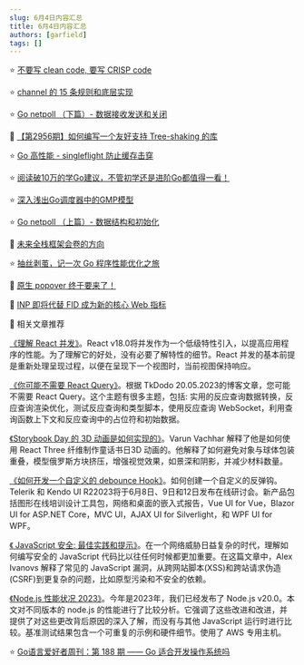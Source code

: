 ```yaml
---
slug: 6月4日内容汇总
title: 6月4日内容汇总
authors: [garfield]
tags: []
---
```


⭐️ [不要写 clean code, 要写 CRISP code](https://mp.weixin.qq.com/s/MKQMHviV2fLfZJJUU_KTiA)

⭐️ [channel 的 15 条规则和底层实现](https://mp.weixin.qq.com/s/AsytcOBg0XpTnPzDq7iEhQ)

⭐️ [Go netpoll （下篇）- 数据接收发送和关闭](https://mp.weixin.qq.com/s/_yn2Efytq8F8ovf43di23g)

📒 [【第2956期】如何编写一个友好支持 Tree-shaking 的库](https://mp.weixin.qq.com/s/ovdshkEmUF8CuN32FKwJ4Q)

⭐️ [Go 高性能 - singleflight 防止缓存击穿](https://mp.weixin.qq.com/s/TE7zu2t2SjUpGKK-Bji9_g)

⭐️ [阅读破10万的学Go建议，不管初学还是进阶Go都值得一看！](https://mp.weixin.qq.com/s/Ae_7w94wj5FTlmhUK5Kv2w)

⭐️ [深入浅出Go调度器中的GMP模型](https://mp.weixin.qq.com/s/CElQUJw6R2jUzpZFgDEIPA)

⭐️ [Go netpoll （上篇）- 数据结构和初始化](https://mp.weixin.qq.com/s/Zl66w4q3jDrn7uvA_tPmYA)

📒 [​未来全栈框架会卷的方向](https://mp.weixin.qq.com/s/hMrXX8980N32CJbz6HT90g)

⭐️ [抽丝剥茧，记一次 Go 程序性能优化之旅](https://mp.weixin.qq.com/s/HBLwocMA2vQE2uFlJ0D8Iw)

📒 [原生 popover 终于要来了！](https://mp.weixin.qq.com/s/qsZOrUBEjhWGUJ_qzF4XIw)

📒 [INP 即将代替 FID 成为新的核心 Web 指标](https://mp.weixin.qq.com/s/OHbzuqUl3tL1YlpLOgEkvA)

📒 相关文章推荐

[《理解 React 并发》](https://www.bbss.dev/posts/react-concurrency/)。React v18.0将并发作为一个低级特性引入，以提高应用程序的性能。为了理解它的好处，没有必要了解特性的细节。React 并发的基本前提是重新处理呈现过程，以便在呈现下一个视图时，当前视图保持响应。

[《你可能不需要 React Query》](https://tkdodo.eu/blog/you-might-not-need-react-query)。根据 TkDodo 20.05.2023的博客文章，您可能不需要 React Query。这个主题有很多主题，包括: 实用的反应查询数据转换，反应查询渲染优化，测试反应查询和类型脚本，使用反应查询 WebSocket，利用查询函数上下文和反应查询中的占位符和初始数据。

[《Storybook Day 的 3D 动画是如何实现的》](https://varun.ca/storybook-day/)。Varun Vachhar 解释了他是如何使用 React Three 纤维制作童话书日3D 动画的。他解释了如何避免对象与球体包装重叠，模型俄罗斯方块挤压，增强视觉效果，如景深和阴影，并减少材料数量。

[《如何开发一个自定义的 debounce Hook》](https://www.telerik.com/blogs/how-to-create-custom-debounce-hook-react)。如何创建一个自定义的反弹钩。Telerik 和 Kendo UI R22023将于6月8日、9日和12日发布在线研讨会。新产品包括图形在线培训设计工具包，网络和桌面的嵌入式报告，Vue UI for Vue，Blazor UI for ASP.NET Core，MVC UI，AJAX UI for Silverlight，和 WPF UI for WPF。

[《 JavaScript 安全: 最佳实践和提示》](https://stackdiary.com/javascript-security/)。在一个网络威胁日益复杂的时代，理解如何编写安全的 JavaScript 代码比以往任何时候都更加重要。在这篇文章中，Alex Ivanovs 解释了常见的 JavaScript 漏洞，从跨网站脚本(XSS)和跨站请求伪造(CSRF)到更复杂的问题，比如原型污染和不安全的依赖。

[《Node.js 性能状况 2023》](https://blog.rafaelgss.dev/state-of-nodejs-performance-2023)。今年是2023年，我们已经发布了 Node.js v20.0。本文对不同版本的 node.js 的性能进行了比较分析。它强调了这些改进和改进，并提供了对这些更改背后原因的深入了解，而没有与其他 JavaScript 运行时进行比较。基准测试结果包含一个可重复的示例和硬件细节。使用了 AWS 专用主机。

⭐️ [Go语言爱好者周刊：第 188 期 —— Go 适合开发操作系统吗](https://mp.weixin.qq.com/s/utmu-pION-IVQCnZEY7mqA)
